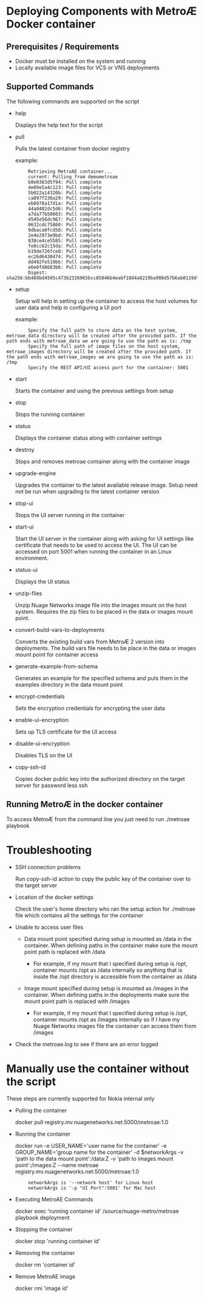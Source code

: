 # Deploying Components with MetroÆ Docker container

## Prerequisites / Requirements
* Docker must be installed on the system and running 
* Locally available image files for VCS or VNS deployments
 
## Supported Commands

The following commands are supported on the script

* help 

    Displays the help text for the script 

* pull 

    Pulls the latest container from docker registry
	
    example: 
```
        Retrieving MetroAE container... 
        current: Pulling from demometroae 
        b8e0383d5f94: Pull complete 
        4e09e5a4c123: Pull complete 
        5b022a14320b: Pull complete
        ca897f238a29: Pull complete
        eb0978a17d1a: Pull complete
        44a0402dc5d6: Pull complete
        a7da77b50603: Pull complete
        4545e56dc967: Pull complete
        0632cdc75860: Pull complete
        9dbaca0fcd58: Pull complete
        2e4e2973e9bd: Pull complete
        838ce4ce5585: Pull complete
        fe0cc62c15da: Pull complete
        b19de726fce8: Pull complete
        ec26d6430474: Pull complete
        dd492fe518bb: Pull complete
        e6e0fd8683b6: Pull complete
        Digest: sha256:bb489bd4595c473b2326965bcc85846b4eabf18d4a8219ba988d57b6ab0119df
```
* setup 

    Setup will help in setting up the container to access the host volumes for user data and help in configuring a UI port
	
    example: 
```
        Specify the full path to store data on the host system, metroae_data directory will be created after the provided path. If the path ends with metroae_data we are going to use the path as is: /tmp
        Specify the full path of image files on the host system, metroae_images directory will be created after the provided path. If the path ends with metroae_images we are going to use the path as is: /tmp
        Specify the REST API/UI access port for the container: 5001
```
* start 

    Starts the container and using the previous settings from setup

* stop 

    Stops the running container

* status 

    Displays the container status along with container settings

* destroy 

    Stops and removes metroae container along with the container image

* upgrade-engine 

    Upgrades the container to the latest available release image. Setup need not be run when upgrading to the latest container version

* stop-ui 

    Stops the UI server running in the container

* start-ui 

    Start the UI server in the container along with asking for UI settings like certificate that needs to be used to access the UI. The UI can be accessed on port 5001 when running the container in an Linux environment.

* status-ui 

    Displays the UI status

* unzip-files 

    Unzip Nuage Networks image file into the images mount on the host system. Requires the zip files to be placed in the data or images mount point.

* convert-build-vars-to-deployments 

    Converts the existing build vars from MetroÆ 2 version into deployments. The build vars file needs to be place in the data or images mount point for container access

* generate-example-from-schema 

    Generates an example for the specified schema and puts them in the examples directory in the data mount point

* encrypt-credentials 

    Sets the encryption credentials for encrypting the user data

* enable-ui-encryption 

    Sets up TLS certificate for the UI access

* disable-ui-encryption  

    Disables TLS on the UI

* copy-ssh-id 

    Copies docker public key into the authorized directory on the target server for password less ssh

## Running MetroÆ in the docker container 

To access MetroÆ from the command line you just need to run ./metroae playbook

# Troubleshooting

* SSH connection problems 

    Run copy-ssh-id action to copy the public key of the container over to the target server

* Location of the docker settings 

    Check the user's home directory who ran the setup action for ./metroae file which contains all the settings for the container

* Unable to access user files 

    * Data mount point specified during setup is mounted as /data in the container. When defining paths in the container make sure the mount point path is replaced with /data

        * For example, if my mount that I specified during setup is /opt, container mounts /opt as /data internally so anything that is inside the /opt directory is accessible from the container as /data

    * Image mount specified during setup is mounted as /images in the container. When defining paths in the deployments make sure the mount point path is replaced with /images
    
        * For example, if my mount that I specified during setup is /opt, container mounts /opt as /images internally so if I have my Nuage Networks images file the container can access them from /images 

* Check the metroae.log to see if there are an error logged 

# Manually use the container without the script

These steps are currently supported for Nokia internal only

* Pulling the container 

    docker pull registry.mv.nuagenetworks.net:5000/metroae:1.0

* Running the container 

    docker run -e USER_NAME='user name for the container' -e GROUP_NAME='group name for the container' -d $networkArgs -v 'path to the data mount point':/data:Z -v 'path to images mount point':/images:Z --name metroae registry.mv.nuagenetworks.net:5000/metroae:1.0

```
        networkArgs is '--network host' for Linux host 
        networkArgs is '-p "UI Port":5001' for Mac host
```

* Executing MetroAE Commands 

    docker exec 'running container id' /source/nuage-metro/metroae playbook deployment

* Stopping the container 

    docker stop 'running container id'

* Removing the container 

    docker rm 'container id'

* Remove MetroAE image 

    docker rmi 'image id'
